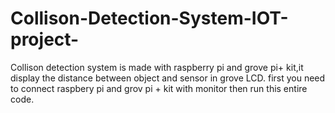 # Collison-Detection-System-IOT-project-
Collison detection system is made with raspberry pi and grove pi+ kit,it display the distance between object and sensor in grove LCD.
first you need to connect raspbery pi and grov pi + kit with monitor
then run this entire code.
